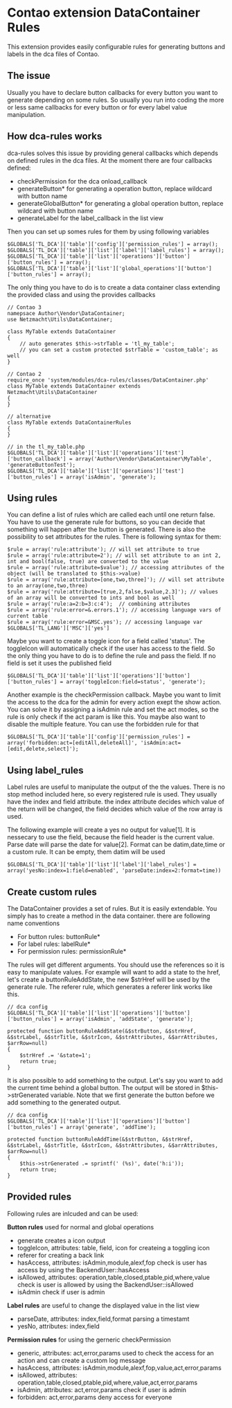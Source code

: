 Contao extension DataContainer Rules
=========

This extension provides easily configurable rules for generating buttons and labels in the dca files of Contao.

The issue
--------

Usually you have to declare button callbacks for every button you want to generate depending on some rules. 
So usually you run into coding the more or less same callbacks for every button or for every label value
manipulation.

How dca-rules works
--------

dca-rules solves this issue by providing general callbacks which depends on defined rules in the dca files. At
the moment there are four callbacks defined:

* checkPermission 			for the dca onload_callback
* generateButton*			for generating a operation button, replace wildcard with button name
* generateGlobalButton* 	for generating a global operation button, replace wildcard with button name
* generateLabel				for the label_callback in the list view

Then you can set up somes rules for them by using following variables

	$GLOBALS['TL_DCA']['table']['config']['permission_rules'] = array();
	$GLOBALS['TL_DCA']['table']['list']['label']['label_rules'] = array();
	$GLOBALS['TL_DCA']['table']['list']['operations']['button']['button_rules'] = array();
	$GLOBALS['TL_DCA']['table']['list']['global_operations']['button']['button_rules'] = array();

The only thing you have to do is to create a data container class extending the provided class and using the 
provides callbacks

	// Contao 3
	namepsace Author\Vendor\DataContainer;
	use Netzmacht\Utils\DataContainer;
	
	class MyTable extends DataContainer
	{
		// auto generates $this->strTable = 'tl_my_table';
		// you can set a custom protected $strTable = 'custom_table'; as well  
	}

	// Contao 2
	require_once 'system/modules/dca-rules/classes/DataContainer.php'
	class MyTable extends DataContainer extends Netzmacht\Utils\DataContainer
	{
	}
	
	// alternative
	class MyTable extends DataContainerRules
	{
	}

	// in the tl_my_table.php
	$GLOBALS['TL_DCA']['table']['list']['operations']['test']['button_callback'] = array('Author\Vendor\DataContainer\MyTable', 'generateButtonTest');
	$GLOBALS['TL_DCA']['table']['list']['operations']['test']['button_rules'] = array('isAdmin', 'generate');
	
Using rules
------

You can define a list of rules which are called each until one return false. You have to use the generate rule for buttons, so you can decide that
something will happen after the button is generated. There is also the possibility to set attributes for the rules. There is following syntax for
them:

	$rule = array('rule:attribute'); // will set attribute to true
	$rule = array('rule:attribute=2'); // will set attribute to an int 2, int and bool(false, true) are converted to the value
	$rule = array('rule:attribute=$value'); // accessing attributes of the object (will be translated to $this->value)
	$rule = array('rule:attribute=[one,two,three]'); // will set attribute to an array(one,two,three)
	$rule = array('rule:attribute=[true,2,false,$value,2.3]'); // values of an array will be converted to ints and bool as well
	$rule = array('rule:a=2:b=3:c:4');	// combining attributes
	$rule = array('rule:error=&.errors.1'); // accessing language vars of current table
	$rule = array('rule:error=&MSC.yes'); // accessing language var $GLOBALS['TL_LANG']['MSC']['yes']

Maybe you want to create a toggle icon for a field called 'status'. The toggleIcon will automatically check if the user has access to the field. So
the only thing you have to do is to define the rule and pass the field. If no field is set it uses the published field

	$GLOBALS['TL_DCA']['table']['list']['operations']['button']['button_rules'] = array('toggleIcon:field=status', 'generate');

Another example is the checkPermission callback. Maybe you want to limit the access to the dca for the admin for every action exept the show action.
You can solve it by assigning a isAdmin rule and set the act modes, so the rule is only check if the act param is like this. You maybe also 
want to disable the multiple feature. You can use the forbidden rule for that

	$GLOBALS['TL_DCA']['table']['config']['permission_rules'] = array('forbidden:act=[editAll,deleteAll]', 'isAdmin:act=[edit,delete,select]');
	
Using label_rules
------

Label rules are useful to manipulate the output of the the values. There is no stop method included here, so every registered rule is used. They usually
have the index and field attribute. the index attribute decides which value of the return will be changed, the field decides which value of the row array is used.

The following example will create a yes no output for value[1]. It is nessecary to use the field, because the field header is the current value. Parse date will parse
the date for value[2]. Format can be datim,date,time or a custom rule. It can be empty, them datim will be used

	$GLOBALS['TL_DCA']['table']['list']['label']['label_rules'] = array('yesNo:index=1:field=enabled', 'parseDate:index=2:format=time))
	
Create custom rules
------

The DataContainer provides a set of rules. But it is easily extendable. You simply has to create a method in the data container. there are following
name conventions

* For button rules: buttonRule* 
* For label rules: labelRule*
* For permission rules: permissionRule*

The rules will get different arguments. You should use the references so it is easy to manipulate values. For example will want to add a state to the href,
let's create a buttonRuleAddState, the new $strHref will be used by the generate rule. The referer rule, which generates a referer link works like this.

	// dca config
	$GLOBALS['TL_DCA']['table']['list']['operations']['button']['button_rules'] = array('isAdmin', 'addState', 'generate');

	protected function buttonRuleAddState(&$strButton, &$strHref, &$strLabel, &$strTitle, &$strIcon, &$strAttributes, &$arrAttributes, $arrRow=null)
	{
		$strHref .= '&state=1';
		return true;
	}
	
It is also possible to add something to the output. Let's say you want to add the current time behind a global button. The output will be stored in 
$this->strGenerated variable. Note that we first generate the button before we add something to the generated output.

	// dca config
	$GLOBALS['TL_DCA']['table']['list']['operations']['button']['button_rules'] = array('generate', 'addTime');

	protected function buttonRuleAddTime(&$strButton, &$strHref, &$strLabel, &$strTitle, &$strIcon, &$strAttributes, &$arrAttributes, $arrRow=null)
	{
		$this->strGenerated .= sprintf(' (%s)', date('h:i'));
		return true;
	}
	
Provided rules
------

Following rules are inlcuded and can be used:

__Button rules__
used for normal and global operations

* generate											creates a icon output
* toggleIcon, attributes: table, field, icon		for createing a toggling icon
* referer											for creating a back link
* hasAccess, attributes: isAdmin,module,alexf,fop	check is user has access by using the BackendUser::hasAccess
* isAllowed, attributes: operation,table,closed,ptable,pid,where,value	check is user is allowed by using the BackendUser::isAllowed
* isAdmin											check if user is admin

__Label rules__
are useful to change the displayed value in the list view

* parseDate, attributes: index,field,format			parsing a timestamt
* yesNo, attributes: index,field

__Permission rules__
for using the gerneric checkPermission

* generic, attributes: act,error,params				used to check the access for an action and can create a custom log message
* hasAccess, attributes: isAdmin,module,alexf,fop,value,act,error,params
* isAllowed, attributes: operation,table,closed,ptable,pid,where,value,act,error,params
* isAdmin, attributes: act,error,params				check if user is admin
* forbidden: act,error,params						deny access for everyone
